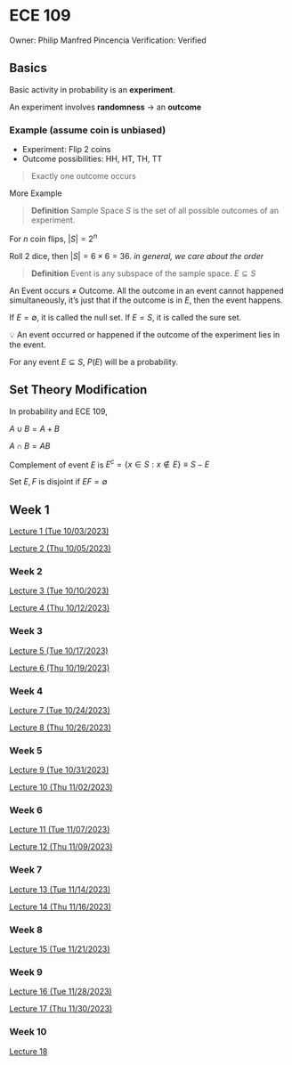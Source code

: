 # ECE 109

Owner: Philip Manfred Pincencia
Verification: Verified

## Basics

Basic activity in probability is an **experiment**.

An experiment involves **randomness** → an **outcome**

### Example (assume coin is unbiased)

- Experiment: Flip 2 coins
- Outcome possibilities: HH, HT, TH, TT

> Exactly one outcome occurs
> 

More Example

> **Definition**
Sample Space $S$ is the set of all possible outcomes of an experiment.
> 

For $n$ coin flips, $|S|=2^n$

Roll 2 dice, then $|S|=6×6=36$.              *in general, we care about the order*

> **Definition**
Event is any subspace of the sample space. $E\subseteq S$
> 

An Event occurs $\neq$ Outcome. All the outcome in an event cannot happened simultaneously, it’s just that if the outcome is in $E$, then the event happens. 

If $E=\emptyset$, it is called the null set. If $E=S$, it is called the sure set. 

<aside>
💡 An event occurred or happened if the outcome of the experiment lies in the event.

</aside>

For any event $E\subseteq S$, $P(E)$ will be a probability. 

## Set Theory Modification

In probability and ECE 109, 

$A\cup B= A+B$

$A\cap B=AB$

Complement of event $E$ is $E^c=\{x\in S: x \not\in E\}\equiv S-E$

Set $E, F$ is disjoint if $EF=\emptyset$

## Week 1

[Lecture 1 (Tue 10/03/2023)](Lecture%201%20(Tue%2010%2003%202023)%2035e6dcfe567147c9bef9f2e8246bde2a.md)

[Lecture 2 (Thu 10/05/2023)](Lecture%202%20(Thu%2010%2005%202023)%20d32993ad8aa04fe1a9096584227d8fe2.md)

### Week 2

[Lecture 3 (Tue 10/10/2023)](Lecture%203%20(Tue%2010%2010%202023)%20856880f3711846b1bbbd02263cea4ef2.md)

[Lecture 4 (Thu 10/12/2023)](Lecture%204%20(Thu%2010%2012%202023)%20b967d35ddd3f41b796e4f31fd0581060.md)

### Week 3

[Lecture 5 (Tue 10/17/2023)](Lecture%205%20(Tue%2010%2017%202023)%20307cb16bf1f64f989f0f6fbe2ff25721.md)

[Lecture 6 (Thu 10/19/2023)](Lecture%206%20(Thu%2010%2019%202023)%20589ca9848c824112be853fb5e78cdb14.md)

### Week 4

[Lecture 7 (Tue 10/24/2023)](Lecture%207%20(Tue%2010%2024%202023)%204d987aba44e14723af289838c6a110a1.md)

[Lecture 8 (Thu 10/26/2023)](Lecture%208%20(Thu%2010%2026%202023)%206f72633de81a4f12971e0db7cf447d7b.md)

### Week 5

[Lecture 9 (Tue 10/31/2023)](Lecture%209%20(Tue%2010%2031%202023)%2078640d1452d948ee9da14b407f6be867.md)

[Lecture 10 (Thu 11/02/2023)](Lecture%2010%20(Thu%2011%2002%202023)%20c139b780a92d446fa789464e5086d4d1.md)

### Week 6

[Lecture 11 (Tue 11/07/2023)](Lecture%2011%20(Tue%2011%2007%202023)%2098436309ca54499d9301c3780f87599b.md)

[Lecture 12 (Thu 11/09/2023)](Lecture%2012%20(Thu%2011%2009%202023)%20feba7c29d867432fba93f3ecea87e4bc.md)

### Week 7

[Lecture 13 (Tue 11/14/2023)](Lecture%2013%20(Tue%2011%2014%202023)%205b8d406ea4d94b698a012ac57b684fdc.md)

[Lecture 14 (Thu 11/16/2023)](Lecture%2014%20(Thu%2011%2016%202023)%20067e463962b840edb2e9cecae31b8a5d.md)

### Week 8

[Lecture 15 (Tue 11/21/2023)](Lecture%2015%20(Tue%2011%2021%202023)%20b4295c39202247bcab82e0c92c304696.md)

### Week 9

[Lecture 16 (Tue 11/28/2023)](Lecture%2016%20(Tue%2011%2028%202023)%20085dbc9918034ffaaa877f48192d98f2.md)

[Lecture 17 (Thu 11/30/2023)](Lecture%2017%20(Thu%2011%2030%202023)%20b3a3b9a14c6c4596a9b719091472c719.md)

### Week 10

[Lecture 18](Lecture%2018%2080c132230f0d403eaaa01da3133fec29.md)